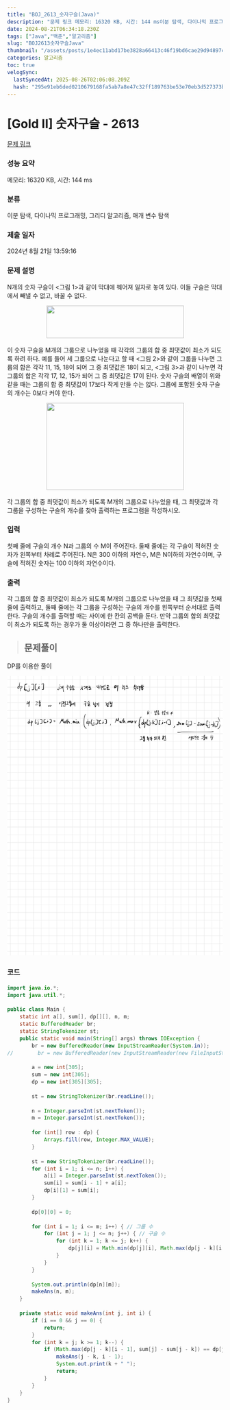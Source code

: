 ```yaml
---
title: "BOJ_2613_숫자구슬(Java)"
description: "문제 링크 메모리: 16320 KB, 시간: 144 ms이분 탐색, 다이나믹 프로그래밍, 그리디 알고리즘, 매개 변수 탐색2024년 8월 21일 13:59:16  DP를 이용한 풀이"
date: 2024-08-21T06:34:18.230Z
tags: ["Java","백준","알고리즘"]
slug: "BOJ2613숫자구슬Java"
thumbnail: "/assets/posts/1e4ec11abd17be3828a66413c46f19bd6cae29d94897c96b4b121c82bda0f7ad.png"
categories: 알고리즘
toc: true
velogSync:
  lastSyncedAt: 2025-08-26T02:06:08.209Z
  hash: "295e91eb6ded0210679168fa5ab7a8e47c32ff189763be53e70eb3d527373bd6"
---
```


# [Gold II] 숫자구슬 - 2613 

[문제 링크](https://www.acmicpc.net/problem/2613) 

### 성능 요약

메모리: 16320 KB, 시간: 144 ms

### 분류

이분 탐색, 다이나믹 프로그래밍, 그리디 알고리즘, 매개 변수 탐색

### 제출 일자

2024년 8월 21일 13:59:16

### 문제 설명

<p>N개의 숫자 구슬이 <그림 1>과 같이 막대에 꿰어져 일자로 놓여 있다. 이들 구슬은 막대에서 빼낼 수 없고, 바꿀 수 없다.</p>

<p style="text-align: center;"><img alt="" src="" style="width: 321px; height: 76px; "></p>

<p>이 숫자 구슬을 M개의 그룹으로 나누었을 때 각각의 그룹의 합 중 최댓값이 최소가 되도록 하려 하다. 예를 들어 세 그룹으로 나눈다고 할 때 <그림 2>와 같이 그룹을 나누면 그룹의 합은 각각 11, 15, 18이 되어 그 중 최댓값은 18이 되고, <그림 3>과 같이 나누면 각 그룹의 합은 각각 17, 12, 15가 되어 그 중 최댓값은 17이 된다. 숫자 구슬의 배열이 위와 같을 때는 그룹의 합 중 최댓값이 17보다 작게 만들 수는 없다. 그룹에 포함된 숫자 구슬의 개수는 0보다 커야 한다.</p>

<p style="text-align: center;"><img alt="" src="" style="width: 321px; height: 203px; "></p>

<p>각 그룹의 합 중 최댓값이 최소가 되도록 M개의 그룹으로 나누었을 때, 그 최댓값과 각 그룹을 구성하는 구슬의 개수를 찾아 출력하는 프로그램을 작성하시오.</p>

### 입력 

 <p>첫째 줄에 구슬의 개수 N과 그룹의 수 M이 주어진다. 둘째 줄에는 각 구슬이 적혀진 숫자가 왼쪽부터 차례로 주어진다. N은 300 이하의 자연수, M은 N이하의 자연수이며, 구슬에 적혀진 숫자는 100 이하의 자연수이다.</p>

### 출력 

 <p>각 그룹의 합 중 최댓값이 최소가 되도록 M개의 그룹으로 나누었을 때 그 최댓값을 첫째 줄에 출력하고, 둘째 줄에는 각 그룹을 구성하는 구슬의 개수를 왼쪽부터 순서대로 출력한다. 구슬의 개수를 출력할 때는 사이에 한 칸의 공백을 둔다. 만약 그룹의 합의 최댓값이 최소가 되도록 하는 경우가 둘 이상이라면 그 중 하나만을 출력한다.</p>

> ## 문제풀이
  DP를 이용한 풀이
  
![](/assets/posts/1e4ec11abd17be3828a66413c46f19bd6cae29d94897c96b4b121c82bda0f7ad.png)

### 코드
  
```java
import java.io.*;
import java.util.*;

public class Main {
    static int a[], sum[], dp[][], n, m;
    static BufferedReader br;
    static StringTokenizer st;
    public static void main(String[] args) throws IOException {
        br = new BufferedReader(new InputStreamReader(System.in));
//        br = new BufferedReader(new InputStreamReader(new FileInputStream("input.txt")));
        
        a = new int[305];
        sum = new int[305];
        dp = new int[305][305];
        
        st = new StringTokenizer(br.readLine());
        
        n = Integer.parseInt(st.nextToken());
        m = Integer.parseInt(st.nextToken());

        for (int[] row : dp) {
            Arrays.fill(row, Integer.MAX_VALUE);
        }

        st = new StringTokenizer(br.readLine());
        for (int i = 1; i <= n; i++) {
            a[i] = Integer.parseInt(st.nextToken());
            sum[i] = sum[i - 1] + a[i];
            dp[i][1] = sum[i];
        }

        dp[0][0] = 0;

        for (int i = 1; i <= m; i++) { // 그룹 수
            for (int j = 1; j <= n; j++) { // 구슬 수
                for (int k = 1; k <= j; k++) {
                    dp[j][i] = Math.min(dp[j][i], Math.max(dp[j - k][i - 1], sum[j] - sum[j - k]));
                }
            }
        }

        System.out.println(dp[n][m]);
        makeAns(n, m);
    }
    
    private static void makeAns(int j, int i) {  
    	if (i == 0 && j == 0) {
    		return;
    	}
    	for (int k = j; k >= 1; k--) {
    		if (Math.max(dp[j - k][i - 1], sum[j] - sum[j - k]) == dp[j][i]) {
    			makeAns(j - k, i - 1);
    			System.out.print(k + " ");
    			return;
    		}
    	}
    }
}
```
